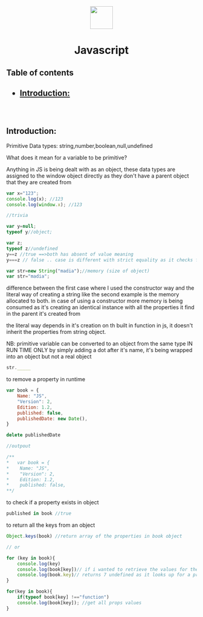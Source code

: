 <div align="center">
  <img height="60" src="https://img.icons8.com/color/344/javascript.png">
<h1>Javascript</h1>
</div>

<h2>Table of contents<h2>

- [Introduction:](#introduction)




<br>

## Introduction:

Primitive Data types: string,number,boolean,null,undefined

What does it mean for a variable to be primitive?

Anything in JS is being dealt with as an object, these data types are assigned to the window object directly as they don't have a parent object that they are created from

```js
var x="123";
console.log(x); //123
console.log(window.x); //123
```

```js
//trivia

var y=null;
typeof y//object;

var z;
typeof z//undefined
y==z //true ==>both has absent of value meaning
y===z // false .. case is different with strict equality as it checks for the vakue and the datatype

```

```js
var str=new String("madia");//memory (size of object)
var str="madia";
```

difference between the first case where I used the constructor way and the literal way of creating a string like the second example is the memory allocated to both.
in case of using a constructor more memory is being consumed as it's creating an identical instance with all the properties it find in the parent it's created from

the literal way depends in it's creation on th built in function in js, it doesn't inherit the properties from string object.

NB: primitive variable can be converted to an object from the same type IN RUN TIME ONLY by simply adding a dot after it's name, it's being wrapped into an object but not a real object

```js
str._____
```

to remove a property in runtime
```js
var book = {
    Name: "JS",
    "Version": 2,
    Edition: 1.2,
    published: false,
    publishedDate: new Date(),
}

delete publishedDate

//outpout

/**
*   var book = {
*    Name: "JS",
*    "Version": 2,
*    Edition: 1.2,
*    published: false,
**/
```
to check if a property exists in object

```js
published in book //true
```

to return all the keys from an object
```js
Object.keys(book) //return array of the properties in book object

// or

for (key in book){
    console.log(key)
    console.log(book[key])// if i wanted to retrieve the values for the keys
    console.log(book.key)// returns 7 undefined as it looks up for a property called key
}

for(key in book){
    if(typeof book[key] !=="function")
    console.log(book[key]); //get all props values
}
```